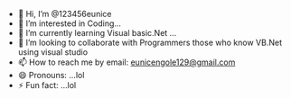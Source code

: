 - 👋 Hi, I’m @123456eunice
- 👀 I’m interested in Coding...
- 🌱 I’m currently learning Visual basic.Net ...
- 💞️ I’m looking to collaborate with Programmers those who know VB.Net using visual studio
- 📫 How to reach me by email: eunicengole129@gmail.com
- 😄 Pronouns: ...lol
- ⚡ Fun fact: ...lol

<!---
123456eunice/123456eunice is a ✨ special ✨ repository because its `README.md` (this file) appears on your GitHub profile.
You can click the Preview link to take a look at your changes.
--->
